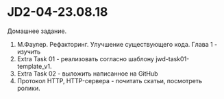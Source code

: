 # JD2-04-23.08.18

Домашнее задание.

1. М.Фаулер. Рефакторинг. Улучшение существующего кода. Глава 1 - изучить
2. Extra Task 01 - реализовать согласно шаблону jwd-task01-template_v1.
3. Extra Task 02 - выложить написанное на GitHub
4. Протокол HTTP, HTTP-сервера - почитать скатьи, посмотреть ролики.
